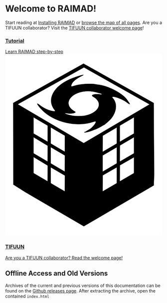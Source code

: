 # Welcome to RAIMAD!

Start reading at [Installing RAIMAD](pages/install.md)
or [browse the map of all pages](map.md).
Are you a TIFUUN collaborator?
Visit the [TIFUUN collaborator welcome page](pages/tifuun.md)!


<nav id="navgrid">
    <a href="pages/tutorial.html">
        <i class="fa-solid fa-graduation-cap icon"></i>
        <h3>Tutorial</h3>
        Learn RAIMAD step-by-step
    </a>
    <!--<a href="map.html">
        <img
            src="img/doc/map-traced.svg"
            alt="map icon"
            class="icon"
            >
        <h3>Map</h3>
        Browse the map of all RAIDOC pages
    </a>-->
    <a href="pages/tifuun.html">
        <img
            src="img/doc/tifuun-mono.svg"
            alt="tifuun icon"
            class="icon"
            >
        <h3>TIFUUN</h3>
        Are you a TIFUUN collaborator?
        Read the welcome page!
    </a>
</nav>

## Offline Access and Old Versions

Archives of the current and previous versions of this
documentation can be found on the
[Github releases page](https://github.com/tifuun/raidoc/releases).
After extracting the archive, open the contained `index.html`

<!--


```dot exec hide-input
digraph D {
    a -> b -> c;
}
```

```
unidentified code
```

```python
import marko
marko.magic(1, 'string')
```

```python exec filename=wtf.py
import os

some_var = os.getcwd()
print(some_var)

```

```python exec filename="my_script.py"
print('hello world')
print(some_var)
```

```python exec
import pycif as pc

snowman = pc.Snowman()
show(snowman)

```

```python exec
exporter = pc.CIFExporter(snowman)
exporter.export_cif()
show(exporter.as_dot())
```
-->

